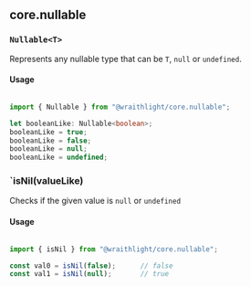## core.nullable

### `Nullable<T>`
Represents any nullable type that can be `T`, `null` or `undefined`.

#### Usage
```ts

import { Nullable } from "@wraithlight/core.nullable";

let booleanLike: Nullable<boolean>;
booleanLike = true;
booleanLike = false;
booleanLike = null;
booleanLike = undefined;

```

### `isNil(valueLike)
Checks if the given value is `null` or `undefined`

#### Usage
```ts

import { isNil } from "@wraithlight/core.nullable";

const val0 = isNil(false);      // false
const val1 = isNil(null);       // true

```
